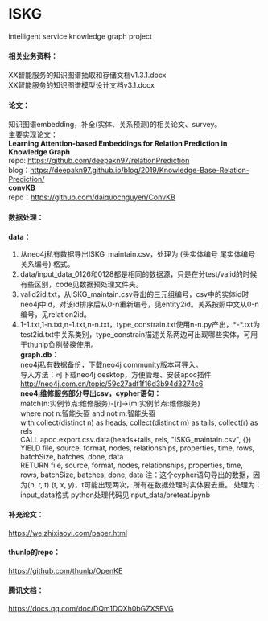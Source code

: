 # ISKG
intelligent service knowledge graph project

#### 相关业务资料：
XX智能服务的知识图谱抽取和存储文档v1.3.1.docx  
XX智能服务的知识图谱模型设计文档v3.1.docx

#### 论文： 
知识图谱embedding，补全(实体、关系预测)的相关论文、survey。   
主要实现论文：   
**Learning Attention-based Embeddings for Relation Prediction in Knowledge Graph**   
repo: https://github.com/deepakn97/relationPrediction   
blog：https://deepakn97.github.io/blog/2019/Knowledge-Base-Relation-Prediction/   
**convKB**   
repo：https://github.com/daiquocnguyen/ConvKB


#### 数据处理：   
**data：**  
1. 从neo4j私有数据导出ISKG_maintain.csv，处理为 (头实体编号 尾实体编号 关系编号) 格式。  
2. data/input_data_0126和0128都是相同的数据源，只是在分test/valid的时候有些区别，code见数据预处理文件夹。  
3. valid2id.txt，从ISKG_maintain.csv导出的三元组编号，csv中的实体id时neo4j中id，对该id排序后从0-n重新编号，见entity2id。关系按照中文从0-n编号，见relation2id。  
4. 1-1.txt,1-n.txt,n-1.txt,n-n.txt，type_constrain.txt使用n-n.py产出，\*-\*.txt为test2id.txt中关系类别，type_constrain描述关系两边可出现哪些实体，可用于thunlp负例替换使用。  
**graph.db：**   
neo4j私有数据备份，下载neo4j community版本可导入。   
导入方法：可下载neo4j desktop，方便管理、安装apoc插件 http://neo4j.com.cn/topic/59c27adf1f16d3b94d3274c6    
**neo4j维修服务部分导出csv，cypher语句：**  
match(n:实例节点:维修服务)-[r]->(m:实例节点:维修服务)   
where not n:智能头盔 and not m:智能头盔   
with collect(distinct n) as heads, collect(distinct m) as tails, collect(r) as rels   
CALL apoc.export.csv.data(heads+tails, rels, "ISKG_maintain.csv", {})   
YIELD file, source, format, nodes, relationships, properties, time, rows, batchSize, batches, done, data   
RETURN file, source, format, nodes, relationships, properties, time, rows, batchSize, batches, done, data 注：这个cypher语句导出的数据，因为(h, r, t) (t, x, y)，t可能出现两次，所有在数据处理时实体要去重。 处理为：input_data格式 python处理代码见input_data/preteat.ipynb

#### 补充论文：   
https://weizhixiaoyi.com/paper.html

#### thunlp的repo：  
https://github.com/thunlp/OpenKE

#### 腾讯文档：  
https://docs.qq.com/doc/DQm1DQXh0bGZXSEVG